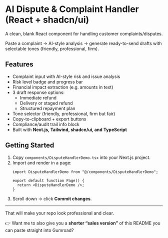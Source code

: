 # AI Dispute & Complaint Handler (React + shadcn/ui)

A clean, blank React component for handling customer complaints/disputes.

Paste a complaint → AI-style analysis → generate ready-to-send drafts with selectable tones (friendly, professional, firm).

## Features
- Complaint input with AI-style risk and issue analysis
- Risk level badge and progress bar
- Financial impact extraction (e.g. amounts in text)
- 3 draft response options:
  - Immediate refund
  - Delivery or staged refund
  - Structured repayment plan
- Tone selector (friendly, professional, firm but fair)
- Copy-to-clipboard + export buttons
- Compliance/audit trail info block
- Built with **Next.js, Tailwind, shadcn/ui, and TypeScript**

## Getting Started
1. Copy `components/DisputeHandlerDemo.tsx` into your Next.js project.
2. Import and render in a page:
   ```tsx
   import DisputeHandlerDemo from "@/components/DisputeHandlerDemo";

   export default function Page() {
     return <DisputeHandlerDemo />;
   }

3. Scroll down → click **Commit changes**.  

---

That will make your repo look professional and clear.  

👉 Want me to also give you a **shorter “sales version”** of this README you can paste straight into Gumroad?
  
